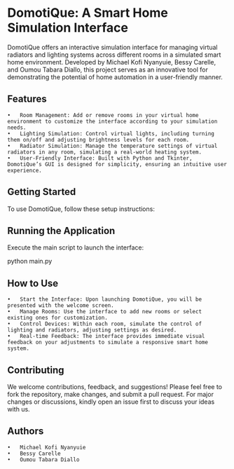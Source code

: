 # DomotiQue: A Smart Home Simulation Interface

DomotiQue offers an interactive simulation interface for managing virtual radiators and lighting systems across different rooms in a simulated smart home environment. Developed by Michael Kofi Nyanyuie, Bessy Carelle, and Oumou Tabara Diallo, this project serves as an innovative tool for demonstrating the potential of home automation in a user-friendly manner.

## Features

	•	Room Management: Add or remove rooms in your virtual home environment to customize the interface according to your simulation needs.
	•	Lighting Simulation: Control virtual lights, including turning them on/off and adjusting brightness levels for each room.
	•	Radiator Simulation: Manage the temperature settings of virtual radiators in any room, simulating a real-world heating system.
	•	User-Friendly Interface: Built with Python and Tkinter, DomotiQue’s GUI is designed for simplicity, ensuring an intuitive user experience.

## Getting Started

To use DomotiQue, follow these setup instructions:


## Running the Application

Execute the main script to launch the interface:

python main.py

## How to Use

	•	Start the Interface: Upon launching DomotiQue, you will be presented with the welcome screen.
	•	Manage Rooms: Use the interface to add new rooms or select existing ones for customization.
	•	Control Devices: Within each room, simulate the control of lighting and radiators, adjusting settings as desired.
	•	Real-time Feedback: The interface provides immediate visual feedback on your adjustments to simulate a responsive smart home system.

## Contributing

We welcome contributions, feedback, and suggestions! Please feel free to fork the repository, make changes, and submit a pull request. For major changes or discussions, kindly open an issue first to discuss your ideas with us.

## Authors

	•	Michael Kofi Nyanyuie
	•	Bessy Carelle
	•	Oumou Tabara Diallo
